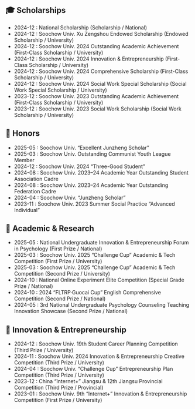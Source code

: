 ## 🎓 Scholarships

- 2024-12 : National Scholarship (Scholarship / National)  
- 2024-12 : Soochow Univ. Xu Zengshou Endowed Scholarship (Endowed Scholarship / University)  
- 2024-12 : Soochow Univ. 2024 Outstanding Academic Achievement (First-Class Scholarship / University)  
- 2024-12 : Soochow Univ. 2024 Innovation & Entrepreneurship (First-Class Scholarship / University)  
- 2024-12 : Soochow Univ. 2024 Comprehensive Scholarship (First-Class Scholarship / University)  
- 2024-12 : Soochow Univ. 2024 Social Work Special Scholarship (Social Work Special Scholarship / University)  
- 2023-12 : Soochow Univ. 2023 Outstanding Academic Achievement (First-Class Scholarship / University)  
- 2023-12 : Soochow Univ. 2023 Social Work Scholarship (Social Work Scholarship / University)  

## 🏅 Honors

- 2025-05 : Soochow Univ. “Excellent Junzheng Scholar”  
- 2025-03 : Soochow Univ. Outstanding Communist Youth League Member  
- 2024-12 : Soochow Univ. 2024 “Three-Good Student”  
- 2024-08 : Soochow Univ. 2023–24 Academic Year Outstanding Student Association Cadre  
- 2024-08 : Soochow Univ. 2023–24 Academic Year Outstanding Federation Cadre  
- 2024-04 : Soochow Univ. “Junzheng Scholar”  
- 2023-11 : Soochow Univ. 2023 Summer Social Practice “Advanced Individual”  

## 🔬 Academic & Research

- 2025-05 : National Undergraduate Innovation & Entrepreneurship Forum in Psychology (First Prize / National)  
- 2025-03 : Soochow Univ. 2025 “Challenge Cup” Academic & Tech Competition (First Prize / University)  
- 2025-03 : Soochow Univ. 2025 “Challenge Cup” Academic & Tech Competition (Second Prize / University)  
- 2024-10 : National Online Experiment Elite Competition (Special Grade Prize / National)  
- 2024-10 : 2024 “FLTRP·Guocai Cup” English Comprehensive Competition (Second Prize / National)  
- 2024-05 : 3rd National Undergraduate Psychology Counseling Teaching Innovation Showcase (Second Prize / National)  

## 🚀 Innovation & Entrepreneurship

- 2024-12 : Soochow Univ. 19th Student Career Planning Competition (Third Prize / University)  
- 2024-11 : Soochow Univ. 2024 Innovation & Entrepreneurship Creative Competition (Third Prize / University)  
- 2024-04 : Soochow Univ. “Challenge Cup” Entrepreneurship Plan Competition (Third Prize / University)  
- 2023-12 : China “Internet+” Jiangsu & 12th Jiangsu Provincial Competition (Third Prize / Provincial)  
- 2023-01 : Soochow Univ. 9th “Internet+” Innovation & Entrepreneurship Competition (First Prize / University)  
